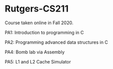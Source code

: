 # Rutgers-CS211
Course taken online in Fall 2020.

PA1:  Introduction to programming in C

PA2:  Programming advanced data structures in C

PA4:  Bomb lab via Assembly

PA5:  L1 and L2 Cache Simulator
